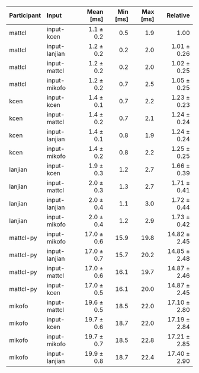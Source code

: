 | Participant | Input | Mean [ms] | Min [ms] | Max [ms] | Relative |
|:---|:---|---:|---:|---:|---:|
| mattcl | input-kcen | 1.1 ± 0.2 | 0.5 | 1.9 | 1.00 |
| mattcl | input-lanjian | 1.2 ± 0.2 | 0.2 | 2.0 | 1.01 ± 0.26 |
| mattcl | input-mattcl | 1.2 ± 0.2 | 0.2 | 2.0 | 1.02 ± 0.25 |
| mattcl | input-mikofo | 1.2 ± 0.2 | 0.7 | 2.5 | 1.05 ± 0.25 |
| kcen | input-kcen | 1.4 ± 0.1 | 0.7 | 2.2 | 1.23 ± 0.23 |
| kcen | input-mattcl | 1.4 ± 0.2 | 0.7 | 2.1 | 1.24 ± 0.24 |
| kcen | input-lanjian | 1.4 ± 0.1 | 0.8 | 1.9 | 1.24 ± 0.24 |
| kcen | input-mikofo | 1.4 ± 0.2 | 0.8 | 2.2 | 1.25 ± 0.25 |
| lanjian | input-kcen | 1.9 ± 0.3 | 1.2 | 2.7 | 1.66 ± 0.39 |
| lanjian | input-mattcl | 2.0 ± 0.3 | 1.3 | 2.7 | 1.71 ± 0.41 |
| lanjian | input-lanjian | 2.0 ± 0.4 | 1.1 | 3.0 | 1.72 ± 0.44 |
| lanjian | input-mikofo | 2.0 ± 0.4 | 1.2 | 2.9 | 1.73 ± 0.42 |
| mattcl-py | input-mikofo | 17.0 ± 0.6 | 15.9 | 19.8 | 14.82 ± 2.45 |
| mattcl-py | input-lanjian | 17.0 ± 0.7 | 15.7 | 20.2 | 14.85 ± 2.48 |
| mattcl-py | input-mattcl | 17.0 ± 0.6 | 16.1 | 19.7 | 14.87 ± 2.46 |
| mattcl-py | input-kcen | 17.0 ± 0.5 | 16.1 | 20.0 | 14.87 ± 2.45 |
| mikofo | input-mattcl | 19.6 ± 0.5 | 18.5 | 22.0 | 17.10 ± 2.80 |
| mikofo | input-kcen | 19.7 ± 0.6 | 18.7 | 22.0 | 17.19 ± 2.84 |
| mikofo | input-mikofo | 19.7 ± 0.7 | 18.5 | 22.8 | 17.21 ± 2.85 |
| mikofo | input-lanjian | 19.9 ± 0.8 | 18.7 | 22.4 | 17.40 ± 2.90 |
